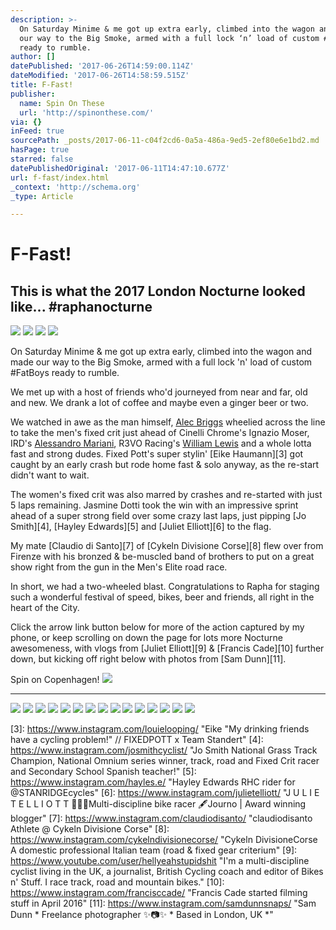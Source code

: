 ```yaml
---
description: >-
  On Saturday Minime & me got up extra early, climbed into the wagon and made
  our way to the Big Smoke, armed with a full lock ‘n’ load of custom #FatBoys
  ready to rumble.
author: []
datePublished: '2017-06-26T14:59:00.114Z'
dateModified: '2017-06-26T14:58:59.515Z'
title: F-Fast!
publisher:
  name: Spin On These
  url: 'http://spinonthese.com/'
via: {}
inFeed: true
sourcePath: _posts/2017-06-11-c04f2cd6-0a5a-486a-9ed5-2ef80e6e1bd2.md
hasPage: true
starred: false
datePublishedOriginal: '2017-06-11T14:47:10.677Z'
url: f-fast/index.html
_context: 'http://schema.org'
_type: Article

---
```

# F-Fast!

## This is what the 2017 London Nocturne looked like... \#raphanocturne
![](https://the-grid-user-content.s3-us-west-2.amazonaws.com/cca51685-0943-45c3-b0f5-9f6c26c10201.jpg)
![](https://the-grid-user-content.s3-us-west-2.amazonaws.com/cd013131-a99e-41e0-939e-da5a4c967fe2.jpg)
![](https://the-grid-user-content.s3-us-west-2.amazonaws.com/f4646987-0a8a-4fc4-9f0e-873e436d0687.jpg)
![](https://imgflo.herokuapp.com/graph/2b2431f8e7ba7b0/36f92f1d2e20a08e71c670efaf5eea60/noop.jpg?input=https%3A%2F%2Ffarm5.staticflickr.com%2F4240%2F34673005093_6d5558ec09_b.jpg)

On Saturday Minime & me got up extra early, climbed into the wagon and made our way to the Big Smoke, armed with a full lock 'n' load of custom \#FatBoys ready to rumble.

We met up with a host of friends who'd journeyed from near and far, old and new. We drank a lot of coffee and maybe even a ginger beer or two.

We watched in awe as the man himself, [Alec Briggs][0] wheelied across the line to take the men's fixed crit just ahead of Cinelli Chrome's Ignazio Moser, IRD's [Alessandro Mariani][1], R3VO Racing's [William Lewis][2] and a whole lotta fast and strong dudes. Fixed Pott's super stylin' [Eike Haumann][3] got caught by an early crash but rode home fast & solo anyway, as the re-start didn't want to wait.

The women's fixed crit was also marred by crashes and re-started with just 5 laps remaining. Jasmine Dotti took the win with an impressive sprint ahead of a super strong field over some crazy last laps, just pipping [Jo Smith][4], [Hayley Edwards][5] and [Juliet Elliott][6] to the flag.

My mate [Claudio di Santo][7] of [Cykeln Divisione Corse][8] flew over from Firenze with his bronzed & be-muscled band of brothers to put on a great show right from the gun in the Men's Elite road race.

In short, we had a two-wheeled blast. Congratulations to Rapha for staging such a wonderful festival of speed, bikes, beer and friends, all right in the heart of the City.

Click the arrow link button below for more of the action captured by my phone, or keep scrolling on down the page for lots more Nocturne awesomeness, with vlogs from [Juliet Elliott][9] & [Francis Cade][10] further down, but kicking off right below with photos from [Sam Dunn][11].

Spin on Copenhagen!
![](https://the-grid-user-content.s3-us-west-2.amazonaws.com/8ecdb1d3-2d7a-4ca1-af78-7c348e0a379d.jpg)

---

![](https://the-grid-user-content.s3-us-west-2.amazonaws.com/99a921a8-1ccc-4bf4-b845-3c53efb25fbf.jpg)
![](https://the-grid-user-content.s3-us-west-2.amazonaws.com/4be82179-865e-46ea-b142-720b840c5708.jpg)
![](https://the-grid-user-content.s3-us-west-2.amazonaws.com/46c8a2ad-d146-4eb7-8e47-be15122eebf8.jpg)
![](https://the-grid-user-content.s3-us-west-2.amazonaws.com/6e3c7567-2ec7-4bfb-b31f-5977b174cfa5.jpg)
![](https://the-grid-user-content.s3-us-west-2.amazonaws.com/f7987f53-f3b2-4909-9fae-1c5960ac2c27.jpg)
![](https://the-grid-user-content.s3-us-west-2.amazonaws.com/1ec49532-a78a-494d-b10c-400b985ee4cc.jpg)
![](https://the-grid-user-content.s3-us-west-2.amazonaws.com/c6819483-fe34-4834-83ff-934c69625fcc.jpg)
![](https://the-grid-user-content.s3-us-west-2.amazonaws.com/da609659-a1a4-4fbe-bf69-5598cf0f8134.jpg)
![](https://the-grid-user-content.s3-us-west-2.amazonaws.com/91e0c573-10ff-4808-a8a8-df7d00abec1b.jpg)
![](https://the-grid-user-content.s3-us-west-2.amazonaws.com/c4c0f045-857f-43ac-8551-2f70b9289d0f.jpg)
![](https://the-grid-user-content.s3-us-west-2.amazonaws.com/a5d35344-65c6-4f2b-9b77-e2877cedec04.jpg)
![](https://the-grid-user-content.s3-us-west-2.amazonaws.com/0b10aa9f-37a4-4522-baff-e330a5fa6eb8.jpg)
![](https://the-grid-user-content.s3-us-west-2.amazonaws.com/b2648221-2787-4774-be6c-5b1b367016da.jpg)
![](https://the-grid-user-content.s3-us-west-2.amazonaws.com/96653632-936c-4284-bae6-0b1952a9c187.jpg)
![](https://the-grid-user-content.s3-us-west-2.amazonaws.com/820abf80-3836-4285-b805-bdd5ad7d248e.jpg)

[0]: https://www.instagram.com/alec_pedaler/ "Alec Briggs Bikes & DJ antics. South London. Ride for @the5thfloor . As well as @iamspecialized (mad innit!) for fixed crits."
[1]: https://www.instagram.com/ale_mariani96/ "Alessandro Mariani • 01/05/1996 • Student • Cyclist • Snowboarder • Rider @ird_carrera_squadra_corse"
[2]: https://www.instagram.com/lewis_wil/ "William Lewis Rider for @revoracingteam"
[3]: https://www.instagram.com/louielooping/ "Eike "My drinking friends have a cycling problem!" // FIXEDPOTT x Team Standert"
[4]: https://www.instagram.com/josmithcyclist/ "Jo Smith National Grass Track Champion, National Omnium series winner, track, road and Fixed Crit racer and Secondary School Spanish teacher!"
[5]: https://www.instagram.com/hayles.e/ "Hayley Edwards RHC rider for @STANRIDGEcycles"
[6]: https://www.instagram.com/julietelliott/ "J U L I E T E L L I O T T 🚴🏼‍♀️Multi-discipline bike racer 🖋Journo | Award winning blogger"
[7]: https://www.instagram.com/claudiodisanto/ "claudiodisanto Athlete @ Cykeln Divisione Corse"
[8]: https://www.instagram.com/cykelndivisionecorse/ "Cykeln DivisioneCorse A domestic professional Italian team (road & fixed gear criterium"
[9]: https://www.youtube.com/user/hellyeahstupidshit "I'm a multi-discipline cyclist living in the UK, a journalist, British Cycling coach and editor of Bikes n' Stuff. I race track, road and mountain bikes."
[10]: https://www.instagram.com/francisccade/ "Francis Cade started filming stuff in April 2016"
[11]: https://www.instagram.com/samdunnsnaps/ "Sam Dunn * Freelance photographer ✨📷✨ * Based in London, UK *"